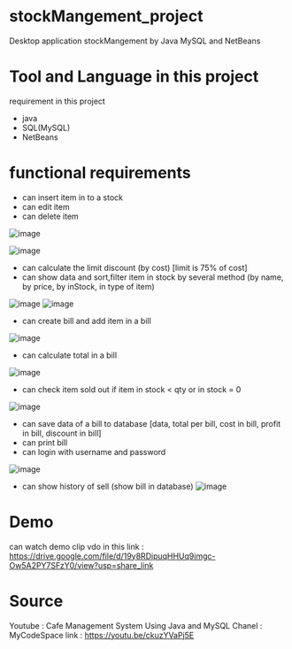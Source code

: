 # stockMangement_project
Desktop application stockMangement by Java MySQL and NetBeans

# Tool and Language in this project
requirement in this project
  * java
  * SQL(MySQL)
  * NetBeans
 

# functional requirements
 
 * can insert item in to a stock
 * can edit item
 * can delete item
 
 ![image](https://user-images.githubusercontent.com/84123791/229562122-8afdcc4c-543a-4dab-8bd4-7ef5e31b3293.png)
 
 ![image](https://user-images.githubusercontent.com/84123791/229562290-9aa7f80e-67de-4b30-9425-60c97451e27f.png)
 
 * can calculate the limit discount (by cost) [limit is 75% of cost]
 * can show data and sort,filter item in stock by several method (by name, by price, by inStock, in type of item)
 
 ![image](https://user-images.githubusercontent.com/84123791/229562409-8d6714e1-fb1c-40fe-8f93-e7c9619ae203.png)
 ![image](https://user-images.githubusercontent.com/84123791/229562472-eb1053b0-8b1b-4be7-b225-bc755e8b8c22.png)
 
 * can create bill and add item in a bill
 
 ![image](https://user-images.githubusercontent.com/84123791/229562799-814bda72-d629-4416-b785-cdd7e37d9c64.png)
 
 * can calculate total in a bill
 
 ![image](https://user-images.githubusercontent.com/84123791/229562918-304990bf-9b48-4d48-a84a-1e7a0e2f197f.png) 
 
 * can check item sold out if item in stock < qty or in stock = 0
 
 ![image](https://user-images.githubusercontent.com/84123791/229563448-1cddf43c-4dd5-42a2-be8e-a0ca1f33affc.png)
 
 * can save data of a bill to database [data, total per bill, cost in bill, profit in bill, discount in bill]
 * can print bill
 * can login with username and password
 
  ![image](https://user-images.githubusercontent.com/84123791/229561912-04fa3b7a-b950-4df5-b4a8-1696ef3b5981.png)
  
 * can show history of sell (show bill in database)
 ![image](https://user-images.githubusercontent.com/84123791/229563956-d28d1b86-3c11-4934-a104-dfd8c42e1441.png)


  
  # Demo
  can watch demo clip vdo in this link : https://drive.google.com/file/d/19y8RDipuqHHUq9imgc-Ow5A2PY7SFzY0/view?usp=share_link
  
  
  # Source
  Youtube : Cafe Management System Using Java and MySQL 
  Chanel : MyCodeSpace
  link : https://youtu.be/ckuzYVaPj5E

